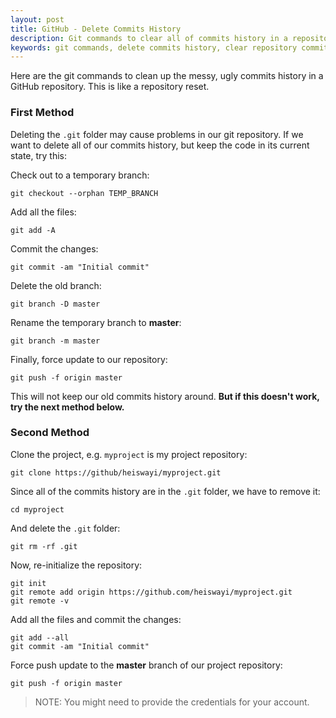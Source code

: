 ```yaml
---
layout: post
title: GitHub - Delete Commits History
description: Git commands to clear all of commits history in a repository.
keywords: git commands, delete commits history, clear repository commits, reset repository
---
```


Here are the git commands to clean up the messy, ugly commits history in a GitHub repository. This is like a repository reset.

### First Method

Deleting the `.git` folder may cause problems in our git repository. If we want to delete all of our commits history, but keep the code in its current state, try this:

Check out to a temporary branch:

```
git checkout --orphan TEMP_BRANCH
```

Add all the files:

```
git add -A
```

Commit the changes:

```
git commit -am "Initial commit"
```

Delete the old branch:

```
git branch -D master
```

Rename the temporary branch to **master**:

```
git branch -m master
```

Finally, force update to our repository:

```
git push -f origin master
```

This will not keep our old commits history around. **But if this doesn't work, try the next method below.**

### Second Method

Clone the project, e.g. `myproject` is my project repository:

```
git clone https://github/heiswayi/myproject.git
```

Since all of the commits history are in the `.git` folder, we have to remove it:

```
cd myproject
```

And delete the `.git` folder:

```
git rm -rf .git
```

Now, re-initialize the repository:

```
git init
git remote add origin https://github.com/heiswayi/myproject.git
git remote -v
```

Add all the files and commit the changes:

```
git add --all
git commit -am "Initial commit"
```

Force push update to the **master** branch of our project repository:

```
git push -f origin master
```

> NOTE: You might need to provide the credentials for your account.

